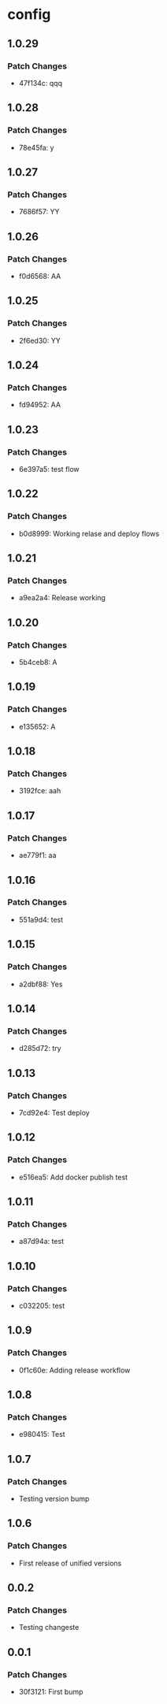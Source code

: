 # config

## 1.0.29

### Patch Changes

- 47f134c: qqq

## 1.0.28

### Patch Changes

- 78e45fa: y

## 1.0.27

### Patch Changes

- 7686f57: YY

## 1.0.26

### Patch Changes

- f0d6568: AA

## 1.0.25

### Patch Changes

- 2f6ed30: YY

## 1.0.24

### Patch Changes

- fd94952: AA

## 1.0.23

### Patch Changes

- 6e397a5: test flow

## 1.0.22

### Patch Changes

- b0d8999: Working relase and deploy flows

## 1.0.21

### Patch Changes

- a9ea2a4: Release working

## 1.0.20

### Patch Changes

- 5b4ceb8: A

## 1.0.19

### Patch Changes

- e135652: A

## 1.0.18

### Patch Changes

- 3192fce: aah

## 1.0.17

### Patch Changes

- ae779f1: aa

## 1.0.16

### Patch Changes

- 551a9d4: test

## 1.0.15

### Patch Changes

- a2dbf88: Yes

## 1.0.14

### Patch Changes

- d285d72: try

## 1.0.13

### Patch Changes

- 7cd92e4: Test deploy

## 1.0.12

### Patch Changes

- e516ea5: Add docker publish test

## 1.0.11

### Patch Changes

- a87d94a: test

## 1.0.10

### Patch Changes

- c032205: test

## 1.0.9

### Patch Changes

- 0f1c60e: Adding release workflow

## 1.0.8

### Patch Changes

- e980415: Test

## 1.0.7

### Patch Changes

- Testing version bump

## 1.0.6

### Patch Changes

- First release of unified versions

## 0.0.2

### Patch Changes

- Testing changeste

## 0.0.1

### Patch Changes

- 30f3121: First bump
